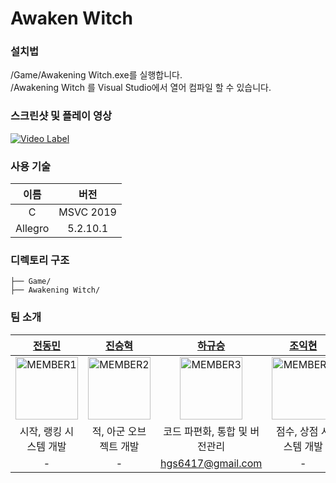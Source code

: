 # Awaken Witch

### 설치법
/Game/Awakening Witch.exe를 실행합니다.</br>
/Awakening Witch 를 Visual Studio에서 열어 컴파일 할 수 있습니다.

### 스크린샷 및 플레이 영상
[![Video Label](https://i9.ytimg.com/vi/Kj_wo4fQtwI/mqdefault.jpg?sqp=CMCH27cG-oaymwEoCMACELQB8quKqQMcGADwAQH4AYwCgALgA4oCDAgAEAEYciBaKDswDw==&rs=AOn4CLB-jemeWmMWzKxFEmJ1QR52WolSyA)](https://www.youtube.com/shorts/Kj_wo4fQtwI)
### 사용 기술
| 이름                  | 버전    |
|:---------------------:|:-------:|
| C    		| MSVC 2019   |
| Allegro	|  5.2.10.1  |
### 디렉토리 구조
```
├── Game/
├── Awakening Witch/
```
### 팀 소개
| [전동민](https://github.com/qwerrrqwerq) | [진승혁](https://github.com/DeliaBS123) | [하규승](https://github.com/CERabi/) | [조익현](https://github.com/cho2khyun) |
|:-------:|:-------:|:-------:|:-------:|
| <img width="100px" alt="MEMBER1" src="https://avatars.githubusercontent.com/u/151756637?v=4" /> | <img width="100px" alt="MEMBER2" src="https://avatars.githubusercontent.com/u/205569657?v=4" /> | <img width="100px" alt="MEMBER3" src="https://avatars.githubusercontent.com/u/174900093?v=4&size=64" /> | <img width="100px" alt="MEMBER4" src="https://avatars.githubusercontent.com/u/89765162?v=4" /> |
| 시작, 랭킹 시스템 개발 | 적, 아군 오브젝트 개발 | 코드 파편화, 통합 및 버전관리 | 점수, 상점 시스템 개발 |
| - | - | hgs6417@gmail.com | - |
